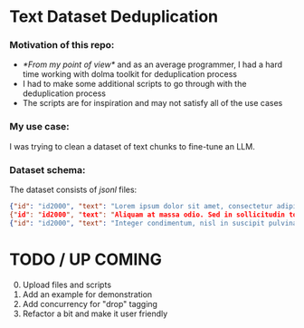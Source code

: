 # Text Dataset Deduplication

### Motivation of this repo:
* _\*From my point of view\*_ and as an average programmer, I had a hard time working with dolma toolkit for deduplication process
* I had to make some additional scripts to go through with the deduplication process
* The scripts are for inspiration and may not satisfy all of the use cases

### My use case:
I was trying to clean a dataset of text chunks to fine-tune an LLM.

### Dataset schema:
The dataset consists of *jsonl* files:
``` json
{"id": "id2000", "text": "Lorem ipsum dolor sit amet, consectetur adipiscing elit. Quisque eget.", "source: "Lorem Ipsum"}
{"id": "id2000", "text": "Aliquam at massa odio. Sed in sollicitudin tortor.", "source: "Lorem Ipsum"}
{"id": "id2000", "text": "Integer condimentum, nisl in suscipit pulvinar, dui eros mattis.", "source: "Lorem Ipsum"}
```

# TODO / UP COMING
0. Upload files and scripts
1. Add an example for demonstration
2. Add concurrency for "drop" tagging
3. Refactor a bit and make it user friendly
